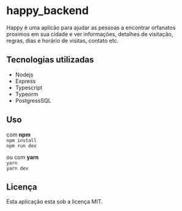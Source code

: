 # happy_backend

Happy é uma aplicão para ajudar as pessoas a encontrar orfanatos  
proximos em sua cidade e ver informações, detalhes de visitação,  
regras, dias e horário de visitas, contato etc.

## Tecnologias utilizadas

- Nodejs  
- Express  
- Typescript  
- Typeorm  
- PostgressSQL

## Uso
com **npm**  
 `npm install`  
 `npm run dev`  
 
 ou com **yarn**  
 `yarn`  
 `yarn dev`

## Licença
Esta aplicação esta sob a licença MIT.
    
  

